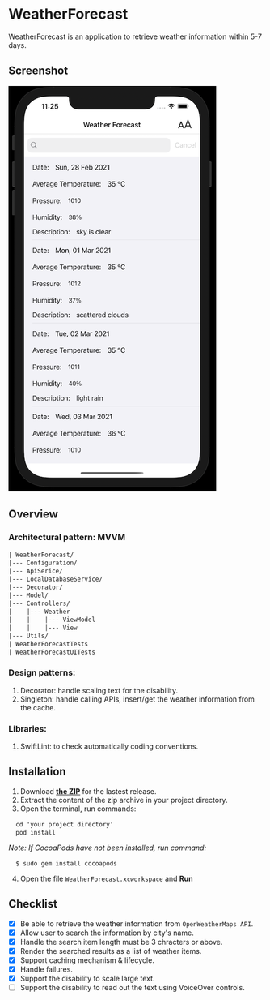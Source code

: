 # WeatherForecast
WeatherForecast is an application to retrieve weather information within 5-7 days.

## Screenshot
![](/screenshots/screenshot.png)

## Overview
### Architectural pattern: MVVM
```
| WeatherForecast/
|--- Configuration/
|--- ApiSerice/
|--- LocalDatabaseService/
|--- Decorator/
|--- Model/      
|--- Controllers/
|    |--- Weather
|    |    |--- ViewModel
|    |    |--- View
|--- Utils/
| WeatherForecastTests
| WeatherForecastUITests
```
### Design patterns: 
1. Decorator: handle scaling text for the disability.
2. Singleton: handle calling APIs, insert/get the weather information from the cache.

### Libraries: 
1. SwiftLint: to check automatically coding conventions.

## Installation
1. Download **[the ZIP](https://github.com/hoangthuytruc/WeatherForecast/releases/tag/v1.0)** for the lastest release.
2. Extract the content of the zip archive in your project directory.
3. Open the terminal, run commands:
```
  cd 'your project directory'
  pod install
```
*Note: If CocoaPods have not been installed, run command:*
```
  $ sudo gem install cocoapods
```
4. Open the file `WeatherForecast.xcworkspace` and **Run**

## Checklist
- [x] Be able to retrieve the weather information from `OpenWeatherMaps API`.
- [x] Allow user to search the information by city's name.
- [x] Handle the search item length must be 3 chracters or above.
- [x] Render the searched results as a list of weather items.
- [x] Support caching mechanism & lifecycle.
- [x] Handle failures.
- [x] Support the disability to scale large text.
- [ ] Support the disability to read out the text using VoiceOver controls.
